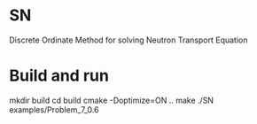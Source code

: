 # SN
Discrete Ordinate Method for solving Neutron Transport Equation

# Build and run
mkdir build
cd build
cmake -Doptimize=ON ..
make
./SN examples/Problem_7_0.6
